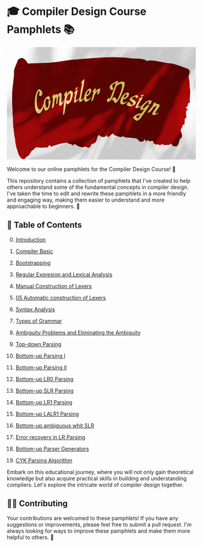 

# 🎓 Compiler Design Course Pamphlets 📚

<img src="../pictures/compiler-readme.jpg" height="300" width="1200" />

Welcome to our online pamphlets for the Compiler Design Course! 🎉

This repository contains a collection of pamphlets that I've created to help others understand some of the fundamental concepts in compiler design. I've taken the time to edit and rewrite these pamphlets in a more friendly and engaging way, making them easier to understand and more approachable to beginners. 📝

## 📖 Table of Contents

00. [Introduction](./00_Introduction.md)

01. [Compiler Basic](./01_Compiler-Basic.md)

02. [Bootstrapping](./02_Bootstrapping.md)

03. [Regular Expresion and Lexical Analysis](./03_Regular-Expressions-and-Lexical-Analysis.md)

04. [Manual Construction of Lexers](./04_Manual_Construction_of_Lexers.md)

05. [05 Automatic construction of Lexers](./05_Automatic_construction_of_Lexers.md)

06. [Syntax Analysis](./06_Syntax-Analysis.md)

07. [Types of Grammar](./07_Types-of-Grammar.md)

08. [Ambiguity Problems and Eliminating the Ambiguity](./08_Ambiguity-Problems-and-Eliminating-the-Ambiguity.md)

09. [Top-down Parsing](./09_Top-down.md)

10. [Bottom-up Parsing I](./10_Bottom-up_I.md)

11. [Bottom-up Parsing II](./11_Bottom-up_II.md)

12. [Bottom-up LR0 Parsing](./12_LR0_parsing.md)

13. [Bottom-up SLR Parsing](./13_SLR_parsing.md)

14. [Bottom-up LR1 Parsing](./14_LR1_parsing.md)

15. [Bottom-up LALR1 Parsing](./15_LALR1_parsing.md)

16. [Bottom-up ambiguous whit SLR](./16_ambiguous_SLRs)

17. [Error recovery in LR Parsing](./17_error_recovery_in_LR_parsing.md)

18. [Bottom-up Parser Generators](./18_Bottom-up-Parser-Generators.md)

19. [CYK Parsing Algorithm](./19_CYK_parsing_algorithm)


Embark on this educational journey, where you will not only gain theoretical knowledge but also acquire practical skills in building and understanding compilers. Let's explore the intricate world of compiler design together.


## 👩‍💻 Contributing

Your contributions are welcomed to these pamphlets! If you have any suggestions or improvements, please feel free to submit a pull request. I'm always looking for ways to improve these pamphlets and make them more helpful to others. 🙌
